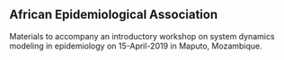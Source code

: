 ## African Epidemiological Association 

Materials to accompany an introductory workshop on system dynamics modeling in epidemiology on 15-April-2019 in Maputo, Mozambique.
